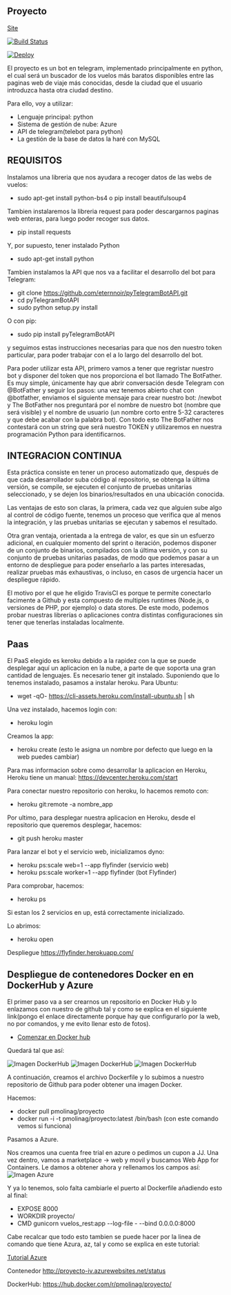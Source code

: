 ## Proyecto

[Site](https://pmolinag.github.io/proyecto/)

[![Build Status](https://travis-ci.org/pmolinag/proyecto.svg?branch=master)](https://travis-ci.org/pmolinag/proyecto)

[![Deploy](https://www.herokucdn.com/deploy/button.svg)](https://heroku.com/deploy?template=https://github.com/pmolinag/proyecto)

El proyecto es un bot en telegram, implementado principalmente en python, el cual será un buscador de los vuelos más baratos disponibles entre las paginas web de viaje más conocidas, desde la ciudad que el usuario introduzca hasta otra ciudad destino.

Para ello, voy a utilizar:

- Lenguaje principal: python
- Sistema de gestión de nube: Azure
- API de telegram(telebot para python)
- La gestión de la base de datos la haré con MySQL

## REQUISITOS
Instalamos una libreria que nos ayudara a recoger datos de las webs de vuelos:
- sudo apt-get install python-bs4 o pip install beautifulsoup4

Tambien instalaremos la libreria request para poder descargarnos paginas web enteras, para luego poder recoger sus datos.

- pip install requests

Y, por supuesto, tener instalado Python
- sudo apt-get install python

Tambien instalamos la API que nos va a facilitar el desarrollo del bot para Telegram:

- git clone https://github.com/eternnoir/pyTelegramBotAPI.git
- cd pyTelegramBotAPI
- sudo python setup.py install

O con pip:

- sudo pip install pyTelegramBotAPI

y seguimos estas instrucciones necesarias para que nos den nuestro token particular, para poder trabajar con el a lo largo del desarrollo del bot.

Para poder utilizar esta API, primero vamos a tener que regristar nuestro bot y disponer del token que nos proporciona el bot llamado The BotFather. Es muy simple, únicamente hay que abrir conversación desde Telegram con @BotFather y seguir los pasos: una vez tenemos abierto chat con @botfather, enviamos el siguiente mensaje para crear nuestro bot: /newbot y The BotFather nos preguntará por el nombre de nuestro bot (nombre que será visible) y el nombre de usuario (un nombre corto entre 5-32 caracteres y que debe acabar con la palabra bot).
Con todo esto The BotFather nos contestará con un string que será nuestro TOKEN y utilizaremos en nuestra programación Python para identificarnos.

## INTEGRACION CONTINUA

Esta práctica consiste en tener un proceso automatizado que, después de que cada desarrollador suba código al repositorio, se obtenga la última versión, se compile, se ejecuten el conjunto de pruebas unitarias seleccionado, y se dejen los binarios/resultados en una ubicación conocida.

Las ventajas de esto son claras, la primera, cada vez que alguien sube algo al control de código fuente, tenemos un proceso que verifica que al menos la integración, y las pruebas unitarias se ejecutan y sabemos el resultado.

Otra gran ventaja, orientada a la entrega de valor, es que sin un esfuerzo adicional, en cualquier momento del sprint o iteración, podemos disponer de un conjunto de binarios, compilados con la última versión, y con su conjunto de pruebas unitarias pasadas, de modo que podemos pasar a un entorno de despliegue para poder enseñarlo a las partes interesadas, realizar pruebas más exhaustivas, o incluso, en casos de urgencia hacer un despliegue rápido.

El motivo por el que he eligido TravisCI es porque te permite conectarlo facimente a Github y esta compuesto de multiples runtimes (Node.js, o versiones de PHP, por ejemplo) o data stores. De este modo, podemos probar nuestras librerías o aplicaciones contra distintas configuraciones sin tener que tenerlas instaladas localmente.

## Paas
El PaaS elegido es keroku debido a la rapidez con la que se puede desplegar aquí un aplicacion en la nube, a parte de que soporta una gran cantidad de lenguajes.
Es necesario tener git instalado. Suponiendo que lo tenemos instalado, pasamos a instalar heroku.
Para Ubuntu:

- wget -qO- https://cli-assets.heroku.com/install-ubuntu.sh | sh

Una vez instalado, hacemos login con:

- heroku login

Creamos la app:

- heroku create   (esto le asigna un nombre por defecto que luego en la web puedes cambiar)

Para mas informacion sobre como desarrollar la aplicacion en Heroku, Heroku tiene un manual:
https://devcenter.heroku.com/start

Para conectar nuestro repositorio con heroku, lo hacemos remoto con:

- heroku git:remote -a nombre_app

Por ultimo, para desplegar nuestra aplicacion en Heroku, desde el repositorio que queremos desplegar, hacemos:

- git push heroku master

Para lanzar el bot y el servicio web, inicializamos dyno:

- heroku ps:scale web=1 --app flyfinder (servicio web)
- heroku ps:scale worker=1 --app flyfinder (bot Flyfinder)

Para comprobar, hacemos:

- heroku ps

Si estan los 2 servicios en up, está correctamente inicializado.

Lo abrimos:

- heroku open

Despliegue https://flyfinder.herokuapp.com/

## Despliegue de contenedores Docker en en DockerHub y Azure
El primer paso va a ser crearnos un repositorio en Docker Hub y lo enlazamos con nuestro de github tal y como se explica en el siguiente link(pongo el enlace directamente porque hay que configurarlo por la web, no por comandos, y me evito llenar esto de fotos).

- [Comenzar en Docker hub](https://github.com/docker/dceu_tutorials/blob/master/08-Automated-builds.md)

Quedará tal que así:

![Imagen DockerHub](./img/docker1.png)
![Imagen DockerHub](./img/docker2.png)
![Imagen DockerHub](./img/docker3.png)

A continuación, creamos el archivo Dockerfile y lo subimos a nuestro repositorio de Github para poder obtener una imagen Docker.

Hacemos:
- docker pull pmolinag/proyecto
- docker run -i -t pmolinag/proyecto:latest /bin/bash (con este comando vemos si funciona)

Pasamos a Azure.

Nos creamos una cuenta free trial en azure o pedimos un cupon a JJ.
Una vez dentro, vamos a marketplace -> web y movil y buscamos Web App for Containers.
Le damos a obtener ahora y rellenamos los campos así:
![Imagen Azure](./img/azure.png)

Y ya lo tenemos, solo falta cambiarle el puerto al Dockerfile añadiendo esto al final:

- EXPOSE 8000
- WORKDIR proyecto/
- CMD gunicorn vuelos_rest:app --log-file - --bind 0.0.0.0:8000

Cabe recalcar que todo esto tambien se puede hacer por la linea de comando que tiene Azura, az, tal y como se explica en este tutorial:

[Tutorial Azure](https://docs.microsoft.com/es-es/azure/app-service/containers/tutorial-custom-docker-image)

Contenedor http://proyecto-iv.azurewebsites.net/status

DockerHub: https://hub.docker.com/r/pmolinag/proyecto/













